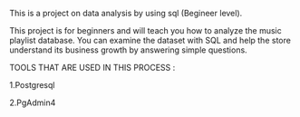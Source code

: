 This is a project on data analysis by using sql (Begineer level).

This project is for beginners and will teach you how to analyze the music playlist database. You can examine the dataset with SQL and help the store understand its business growth by answering simple questions.


TOOLS THAT ARE USED IN THIS PROCESS :

1.Postgresql

2.PgAdmin4

